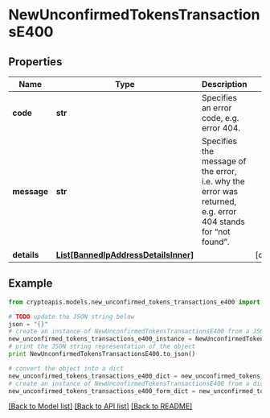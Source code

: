 # NewUnconfirmedTokensTransactionsE400


## Properties
Name | Type | Description | Notes
------------ | ------------- | ------------- | -------------
**code** | **str** | Specifies an error code, e.g. error 404. | 
**message** | **str** | Specifies the message of the error, i.e. why the error was returned, e.g. error 404 stands for “not found”. | 
**details** | [**List[BannedIpAddressDetailsInner]**](BannedIpAddressDetailsInner.md) |  | [optional] 

## Example

```python
from cryptoapis.models.new_unconfirmed_tokens_transactions_e400 import NewUnconfirmedTokensTransactionsE400

# TODO update the JSON string below
json = "{}"
# create an instance of NewUnconfirmedTokensTransactionsE400 from a JSON string
new_unconfirmed_tokens_transactions_e400_instance = NewUnconfirmedTokensTransactionsE400.from_json(json)
# print the JSON string representation of the object
print NewUnconfirmedTokensTransactionsE400.to_json()

# convert the object into a dict
new_unconfirmed_tokens_transactions_e400_dict = new_unconfirmed_tokens_transactions_e400_instance.to_dict()
# create an instance of NewUnconfirmedTokensTransactionsE400 from a dict
new_unconfirmed_tokens_transactions_e400_form_dict = new_unconfirmed_tokens_transactions_e400.from_dict(new_unconfirmed_tokens_transactions_e400_dict)
```
[[Back to Model list]](../README.md#documentation-for-models) [[Back to API list]](../README.md#documentation-for-api-endpoints) [[Back to README]](../README.md)


